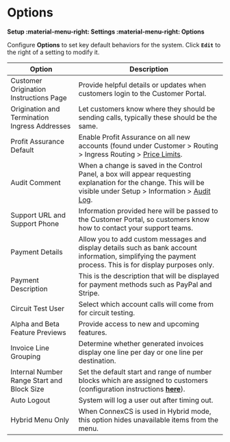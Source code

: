 # Options
**Setup :material-menu-right: Settings :material-menu-right: Options**

Configure **Options** to set key default behaviors for the system. Click **`Edit`** to the right of a setting to modify it. 

|Option|Description|
|---|---|
|Customer Origination Instructions Page|Provide helpful details or updates when customers login to the Customer Portal.| 
|Origination and Termination Ingress Addresses|Let customers know where they should be sending calls, typically these should be the same.|
|Profit Assurance Default|Enable Profit Assurance on all new accounts (found under Customer > Routing > Ingress Routing > [Price Limits](https://docs.connexcs.com/customer/routing/#price-limits).|
|Audit Comment|When a change is saved in the Control Panel, a box will appear requesting explanation for the change. This will be visible under Setup > Information > [Audit Log](https://docs.connexcs.com/setup/information/audit-log/).|
|Support URL and Support Phone|Information provided here will be passed to the Customer Portal, so customers know how to contact your support teams.|
|Payment Details|Allow you to add custom messages and display details such as bank account information, simplifying the payment process. This is for display purposes only.|
|Payment Description|This is the description that will be displayed for payment methods such as PayPal and Stripe. |
|Circuit Test User|Select which account calls will come from for circuit testing.|
|Alpha and Beta Feature Previews|Provide access to new and upcoming features.|
|Invoice Line Grouping|Determine whether generated invoices display one line per day or one line per destination.|
|Internal Number Range Start and Block Size|Set the default start and range of number blocks which are assigned to customers (configuration instructions **[here](https://docs.connexcs.com/customer/main/#internal-number-block)**).|
|Auto Logout|System will log a user out after timing out.|
|Hybrid Menu Only|When ConnexCS is used in Hybrid mode, this option hides unavailable items from the menu.|
